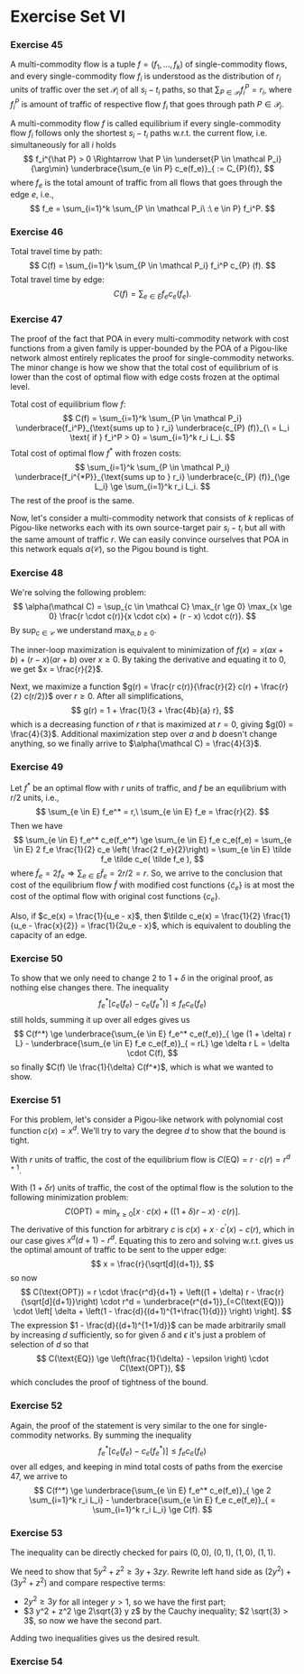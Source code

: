 # Exercise Set VI

### Exercise 45

A multi-commodity flow is a tuple $f = (f_1, \dots, f_k)$ of single-commodity flows, and every single-commodity flow $f_i$ is understood as the distribution of $r_i$ units of traffic over the set $\mathcal P_i$ of all $s_i-t_i$ paths, so that  $\sum_{P \in \mathcal P_i} f_i^P = r_i$, where $f_i^P$ is amount of traffic of respective flow $f_i$ that goes through path $P \in \mathcal P_i$.

A multi-commodity flow $f$ is called equilibrium if every single-commodity flow $f_i$ follows only the shortest $s_i-t_i$ paths w.r.t. the current flow, i.e. simultaneously for all $i$ holds
$$
f_i^{\hat P} > 0 
\Rightarrow
\hat P \in \underset{P \in \mathcal P_i}{\arg\min}
	\underbrace{\sum_{e \in P} c_e(f_e)}_{ := C_{P}(f)},
$$
where $f_e$ is the total amount of traffic from all flows that goes through the edge $e$, i.e.,
$$
f_e = \sum_{i=1}^k \sum_{P \in \mathcal P_i\ :\ e \in P} f_i^P.
$$

### Exercise 46

Total travel time by path:
$$
C(f) = \sum_{i=1}^k \sum_{P \in \mathcal P_i} f_i^P c_{P} (f).
$$
Total travel time by edge:
$$
C(f) = \sum_{e \in E} f_e c_e(f_e).
$$

### Exercise 47

The proof of the fact that POA in every multi-commodity network with cost functions from a given family is upper-bounded by the POA of a Pigou-like network almost entirely replicates the proof for single-commodity networks. The minor change is how we show that the total cost of equilibrium of is lower than the cost of optimal flow with edge costs frozen at the optimal level.

Total cost of equilibrium flow $f$: 
$$
C(f) 
	= \sum_{i=1}^k \sum_{P \in \mathcal P_i} 
	\underbrace{f_i^P}_{\text{sums up to } r_i} 
	\underbrace{c_{P} (f)}_{\ = L_i \text{ if } f_i^P > 0} 
	= \sum_{i=1}^k r_i L_i.
$$
Total cost of optimal flow $f^*$ with frozen costs:
$$
\sum_{i=1}^k \sum_{P \in \mathcal P_i} 
	\underbrace{f_i^{*P}}_{\text{sums up to } r_i} 
	\underbrace{c_{P} (f)}_{\ge L_i} 
\ge \sum_{i=1}^k r_i L_i.
$$
The rest of the proof is the same.

Now, let's consider a multi-commodity network that consists of $k$ replicas of Pigou-like networks each with its own source-target pair $s_i - t_i$ but all with the same amount of traffic $r$. We can easily convince ourselves that POA in this network equals $\alpha(\mathcal C)$, so the Pigou bound is tight.

### Exercise 48

We're solving the following problem:
$$
\alpha(\mathcal C) = 
	\sup_{c \in \mathcal C} \max_{r \ge 0} \max_{x \ge 0} 
		\frac{r \cdot c(r)}{x \cdot c(x) + (r - x) \cdot c(r)}.
$$
By $\sup_{c \in \mathcal C}$ we understand $\max_{a, b \ge 0}$. 

The inner-loop maximization is equivalent to minimization of $f(x) = x (ax + b) + (r - x) (ar + b)$ over $x \ge 0$. By taking the derivative and equating it to $0$, we get $x = \frac{r}{2}$. 

Next, we maximize a function $g(r) = \frac{r c(r)}{\frac{r}{2} c(r) + \frac{r}{2} c(r/2)}$ over $r \ge 0$. After all simplifications,
$$
g(r) = 1 + \frac{1}{3 + \frac{4b}{a} r},
$$
which is a decreasing function of $r$ that is maximized at $r = 0$, giving $g(0) = \frac{4}{3}$. Additional maximization step over $a$ and $b$ doesn't change anything, so we finally arrive to $\alpha(\mathcal C) = \frac{4}{3}$. 

### Exercise 49

Let $f^*$ be an optimal flow with $r$ units of traffic, and $f$ be an equilibrium with $r/2$ units, i.e.,
$$
\sum_{e \in E} f_e^* = r,\ \sum_{e \in E} f_e = \frac{r}{2}.
$$
 Then we have
$$
\sum_{e \in E} f_e^* c_e(f_e^*) 
	\ge \sum_{e \in E} f_e c_e(f_e)
	= \sum_{e \in E} 2 f_e \frac{1}{2} c_e \left( \frac{2 f_e}{2}\right) 
	= \sum_{e \in E} \tilde f_e \tilde c_e( \tilde f_e ),
$$
where $\tilde f_e = 2 f_e \Rightarrow \sum_{e \in E} \tilde f_e = 2 r / 2 = r$. So, we arrive to the conclusion that cost of the equilibrium flow $\tilde f$ with modified cost functions $\{\tilde c_e\}$ is at most the cost of the optimal flow with original cost functions $\{c_e\}$. 

Also, if $c_e(x) = \frac{1}{u_e - x}$, then $\tilde c_e(x) = \frac{1}{2} \frac{1}{u_e - \frac{x}{2}} = \frac{1}{2u_e - x}$, which is equivalent to doubling the capacity of an edge.

### Exercise 50

To show that we only need to change $2$ to $1 + \delta$ in the original proof, as nothing else changes there. The inequality 
$$
f_e^* \left[ c_e(f_e) - c_e(f_e^*)\right] \le f_e c_e(f_e)
$$
 still holds, summing it up over all edges gives us 
$$
C(f^*) 
	\ge \underbrace{\sum_{e \in E} f_e^* c_e(f_e)}_{ \ge (1 + \delta) r L} 
	- \underbrace{\sum_{e \in E} f_e c_e(f_e)}_{ = rL}
	\ge \delta r L = \delta \cdot C(f),
$$
so finally $C(f) \le \frac{1}{\delta} C(f^*)$, which is what we wanted to show.

### Exercise 51

For this problem, let's consider a Pigou-like network with polynomial cost function $c(x) = x^d$. We'll try to vary the degree $d$ to show that the bound is tight. 

With $r$ units of traffic, the cost of the equilibrium flow is $C(\text{EQ}) = r \cdot c(r) = r^{d+1}$. 

With $(1+\delta r)$ units of traffic, the cost of the optimal flow is the solution to the following minimization problem:
$$
C(\text{OPT}) = \min_{x \ge 0} \left[ x \cdot c(x) + ((1+\delta) r - x) \cdot c(r) \right].
$$
 The derivative of this function for arbitrary $c$ is $c(x) + x \cdot c^\prime(x) - c(r)$, which in our case gives $x^d (d+1) - r^d$. Equating this to zero and solving w.r.t. gives us the optimal amount of traffic to be sent to the upper edge:
$$
x = \frac{r}{\sqrt[d]{d+1}},
$$
so now 
$$
C(\text{OPT})
	= r \cdot \frac{r^d}{d+1} + \left((1 + \delta) r - \frac{r}{\sqrt[d]{d+1}}\right) \cdot r^d
	= \underbrace{r^{d+1}}_{=C(\text{EQ})} \cdot \left[ \delta + \left(1 - \frac{d}{(d+1)^{1+\frac{1}{d}}} \right) \right].
$$
The expression $1 - \frac{d}{(d+1)^{1+1/d}}$ can be made arbitrarily  small by increasing $d$ sufficiently, so for given $\delta$ and $\epsilon$ it's just a problem of selection of $d$ so that
$$
C(\text{EQ}) \ge \left(\frac{1}{\delta} - \epsilon \right) \cdot C(\text{OPT}),
$$
which concludes the proof of tightness of the bound.

### Exercise 52

Again, the proof of the statement is very similar to the one for single-commodity networks. By summing the inequality
$$
f_e^* \left[ c_e(f_e) - c_e(f_e^*)\right] \le f_e c_e(f_e)
$$
over all edges, and keeping in mind total costs of paths from the exercise 47, we arrive to 
$$
C(f^*) 
	\ge \underbrace{\sum_{e \in E} f_e^* c_e(f_e)}_{ \ge 2 \sum_{i=1}^k r_i L_i} 
	- \underbrace{\sum_{e \in E} f_e c_e(f_e)}_{ = \sum_{i=1}^k r_i L_i} 
	\ge C(f).
$$

### Exercise 53

The inequality can be directly checked for pairs $(0, 0)$, $(0, 1)$, $(1, 0)$, $(1, 1)$. 

We need to show that $5 y^2 + z^2 \ge 3 y + 3 z y$. Rewrite  left hand side as $(2y^2) + (3y^2 + z^2)$ and compare respective terms: 

* $2 y^2 \ge 3y$ for all integer $y > 1$, so we have the first part;
* $3 y^2 + z^2 \ge 2\sqrt{3} y z$ by the Cauchy inequality; $2 \sqrt{3} > 3$, so now we have the second part.

Adding two inequalities gives us the desired result.

### Exercise 54

